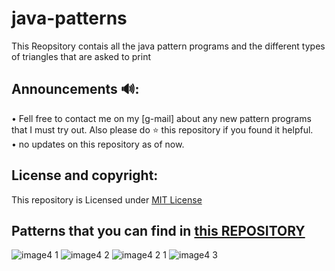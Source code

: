 # java-patterns

This Reopsitory contais all the java pattern programs and the different types of triangles that are asked to print

## Announcements 🔊: 
• Fell free to contact me on my [g-mail] about any new pattern programs that I must try out. Also please do ⭐ this repository if you found it helpful. 
<br />• no updates on this repository as of now.

## License and copyright: 
This repository is Licensed under [MIT License](LICENSE)

## Patterns that you can find in [this REPOSITORY]
![image4 1](https://user-images.githubusercontent.com/76808676/104838081-af2edc80-58de-11eb-8ff2-2b01126e4376.png)
![image4 2](https://user-images.githubusercontent.com/76808676/104838083-b0600980-58de-11eb-968a-7289cc9de102.png) 
![image4 2 1](https://user-images.githubusercontent.com/76808676/105273327-0a9fe980-5bc1-11eb-98f4-e005ea5c5f67.png)
![image4 3](https://user-images.githubusercontent.com/76808676/104838084-b0600980-58de-11eb-8930-cdd8e0dc95eb.png)

[this REPOSITORY]: https://github.com/voyager2005/java-patterns
